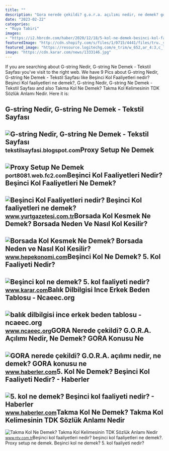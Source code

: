 ```yaml
---
title: ""
description: "Gora nerede çekildi? g.o.r.a. açılımı nedir, ne demek? gora konusu ne"
date: "2023-02-22"
categories:
- "Ruya Tabiri"
images:
- "https://i2.hbrcdn.com/haber/2020/12/18/5-kol-ne-demek-besinci-kol-faaliyeti-nedir-13808969_8019_amp.jpg"
featuredImage: "http://cdn.shopify.com/s/files/1/0715/4441/files/tru._size_chart_1024x1024.png?v=1585473568"
featured_image: "https://resource.logitechg.com/e_trim/w_652,ar_4:3,c_limit,q_auto,f_auto/w_692,h_519,c_lpad,b_rgb:2f3132,dpr_auto/d_transparent.gif/content/dam/gaming/en/products/pro-gaming-mouse/plasma-hero-carbon-gallery-5.png?v=1"
image: "https://cdn.karar.com/news/1333146.jpg"
---
```


If you are searching about G-string Nedir, G-string Ne Demek - Tekstil Sayfası you've visit to the right web. We have 9 Pics about G-string Nedir, G-string Ne Demek - Tekstil Sayfası like Beşinci Kol Faaliyetleri nedir? Beşinci Kol faaliyetleri ne demek?, G-string Nedir, G-string Ne Demek - Tekstil Sayfası and also Takma Kol Ne Demek? Takma Kol Kelimesinin TDK Sözlük Anlamı Nedir. Here it is:

G-string Nedir, G-string Ne Demek - Tekstil Sayfası
---------------------------------------------------

 ![G-string Nedir, G-string Ne Demek - Tekstil Sayfası](https://blogger.googleusercontent.com/img/b/R29vZ2xl/AVvXsEh8bEIhANUNkol7QQ_tdQJZuo5Q8SbX5UNloti0Eoe1ayIFp-K3weK2k2HoFdCLgAQqwMvMFy6WS80gtYE9mxsAjEUbkgQBTgxC3LNCTYMJgGXWScCyTXuyYZ8l1iKkKXznpON4dOMIifWKuXvtHq607k_HpYbpXqY4Hv14RCxGi6OsGG1WwYpZbByaAg/s1399/g-string-nedir.jpg) <small>tekstilsayfasi.blogspot.com</small>Proxy Setup Ne Demek
--------------------

 ![Proxy Setup Ne Demek](https://resource.logitechg.com/e_trim/w_652,ar_4:3,c_limit,q_auto,f_auto/w_692,h_519,c_lpad,b_rgb:2f3132,dpr_auto/d_transparent.gif/content/dam/gaming/en/products/pro-gaming-mouse/plasma-hero-carbon-gallery-5.png?v=1) <small>port8081.web.fc2.com</small>Beşinci Kol Faaliyetleri Nedir? Beşinci Kol Faaliyetleri Ne Demek?
------------------------------------------------------------------

 ![Beşinci Kol Faaliyetleri nedir? Beşinci Kol faaliyetleri ne demek?](https://www.yurtgazetesi.com.tr/d/news/199438.jpg) <small>www.yurtgazetesi.com.tr</small>Borsada Kol Kesmek Ne Demek? Borsada Neden Ve Nasıl Kol Kesilir?
----------------------------------------------------------------

 ![Borsada Kol Kesmek Ne Demek? Borsada Neden ve Nasıl Kol Kesilir?](https://www.hepekonomi.com/wp-content/uploads/2022/04/borsada-kol-kesmek-ne-demek-678x381.jpg) <small>www.hepekonomi.com</small>Beşinci Kol Ne Demek? 5. Kol Faaliyeti Nedir?
---------------------------------------------

 ![Beşinci kol ne demek? 5. kol faaliyeti nedir?](https://cdn.karar.com/news/1333146.jpg) <small>www.karar.com</small>Balık Dilbilgisi Ince Erkek Beden Tablosu - Ncaeec.org
------------------------------------------------------

 ![balık dilbilgisi ince erkek beden tablosu - ncaeec.org](http://cdn.shopify.com/s/files/1/0715/4441/files/tru._size_chart_1024x1024.png?v=1585473568) <small>www.ncaeec.org</small>GORA Nerede çekildi? G.O.R.A. Açılımı Nedir, Ne Demek? GORA Konusu Ne
---------------------------------------------------------------------

 ![GORA nerede çekildi? G.O.R.A. açılımı nedir, ne demek? GORA konusu ne](https://i.hbrcdn.com/haber/2022/03/24/gora-nerede-cekildi-g-o-r-a-hangi-il-ve-ilcede-14819082_8520_amp.jpg) <small>www.haberler.com</small>5. Kol Ne Demek? Beşinci Kol Faaliyeti Nedir? - Haberler
--------------------------------------------------------

 ![5. kol ne demek? Beşinci kol faaliyeti nedir? - Haberler](https://i2.hbrcdn.com/haber/2020/12/18/5-kol-ne-demek-besinci-kol-faaliyeti-nedir-13808969_8019_amp.jpg) <small>www.haberler.com</small>Takma Kol Ne Demek? Takma Kol Kelimesinin TDK Sözlük Anlamı Nedir
-----------------------------------------------------------------

 ![Takma Kol Ne Demek? Takma Kol Kelimesinin TDK Sözlük Anlamı Nedir](https://cdn.ntv.com.tr/img/ne-demek/takma-kol_61847.jpg) <small>www.ntv.com.tr</small>Beşinci kol faaliyetleri nedir? beşinci kol faaliyetleri ne demek?. Proxy setup ne demek. Beşinci kol ne demek? 5. kol faaliyeti nedir?
